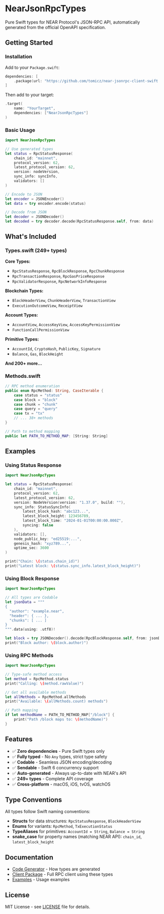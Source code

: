 # NearJsonRpcTypes

Pure Swift types for NEAR Protocol's JSON-RPC API, automatically generated from the official OpenAPI specification.

## Getting Started

### Installation

Add to your `Package.swift`:

```swift
dependencies: [
    .package(url: "https://github.com/tomicz/near-jsonrpc-client-swift.git", from: "1.0.0")
]
```

Then add to your target:

```swift
.target(
    name: "YourTarget",
    dependencies: ["NearJsonRpcTypes"]
)
```

### Basic Usage

```swift
import NearJsonRpcTypes

// Use generated types
let status = RpcStatusResponse(
    chain_id: "mainnet",
    protocol_version: 62,
    latest_protocol_version: 62,
    version: nodeVersion,
    sync_info: syncInfo,
    validators: []
)

// Encode to JSON
let encoder = JSONEncoder()
let data = try encoder.encode(status)

// Decode from JSON
let decoder = JSONDecoder()
let decoded = try decoder.decode(RpcStatusResponse.self, from: data)
```

## What's Included

### Types.swift (249+ types)

**Core Types:**

- `RpcStatusResponse`, `RpcBlockResponse`, `RpcChunkResponse`
- `RpcTransactionResponse`, `RpcGasPriceResponse`
- `RpcValidatorResponse`, `RpcNetworkInfoResponse`

**Blockchain Types:**

- `BlockHeaderView`, `ChunkHeaderView`, `TransactionView`
- `ExecutionOutcomeView`, `ReceiptView`

**Account Types:**

- `AccountView`, `AccessKeyView`, `AccessKeyPermissionView`
- `FunctionCallPermissionView`

**Primitive Types:**

- `AccountId`, `CryptoHash`, `PublicKey`, `Signature`
- `Balance`, `Gas`, `BlockHeight`

**And 200+ more...**

### Methods.swift

```swift
// RPC method enumeration
public enum RpcMethod: String, CaseIterable {
    case status = "status"
    case block = "block"
    case chunk = "chunk"
    case query = "query"
    case tx = "tx"
    // ... 38+ methods
}

// Path to method mapping
public let PATH_TO_METHOD_MAP: [String: String]
```

## Examples

### Using Status Response

```swift
import NearJsonRpcTypes

let status = RpcStatusResponse(
    chain_id: "mainnet",
    protocol_version: 62,
    latest_protocol_version: 62,
    version: NodeVersion(version: "1.37.0", build: ""),
    sync_info: StatusSyncInfo(
        latest_block_hash: "abc123...",
        latest_block_height: 123456789,
        latest_block_time: "2024-01-01T00:00:00.000Z",
        syncing: false
    ),
    validators: [],
    node_public_key: "ed25519:...",
    genesis_hash: "xyz789...",
    uptime_sec: 3600
)

print("Chain: \(status.chain_id)")
print("Latest block: \(status.sync_info.latest_block_height)")
```

### Using Block Response

```swift
import NearJsonRpcTypes

// All types are Codable
let jsonData = """
{
  "author": "example.near",
  "header": { ... },
  "chunks": [ ... ]
}
""".data(using: .utf8)!

let block = try JSONDecoder().decode(RpcBlockResponse.self, from: jsonData)
print("Block author: \(block.author)")
```

### Using RPC Methods

```swift
import NearJsonRpcTypes

// Type-safe method access
let method = RpcMethod.status
print("Calling: \(method.rawValue)")

// Get all available methods
let allMethods = RpcMethod.allMethods
print("Available: \(allMethods.count) methods")

// Path mapping
if let methodName = PATH_TO_METHOD_MAP["/block"] {
    print("Path /block maps to: \(methodName)")
}
```

## Features

- ✅ **Zero dependencies** - Pure Swift types only
- ✅ **Fully typed** - No `Any` types, strict type safety
- ✅ **Codable** - Seamless JSON encoding/decoding
- ✅ **Sendable** - Swift 6 concurrency support
- ✅ **Auto-generated** - Always up-to-date with NEAR's API
- ✅ **249+ types** - Complete API coverage
- ✅ **Cross-platform** - macOS, iOS, tvOS, watchOS

## Type Conventions

All types follow Swift naming conventions:

- **Structs** for data structures: `RpcStatusResponse`, `BlockHeaderView`
- **Enums** for variants: `RpcMethod`, `TxExecutionStatus`
- **TypeAliases** for primitives: `AccountId = String`, `Balance = String`
- **snake_case** for property names (matching NEAR API): `chain_id`, `latest_block_height`

## Documentation

- [Code Generator](../../Tools/CodeGenerator/) - How types are generated
- [Client Package](../NearJsonRpcClient/) - Full RPC client using these types
- [Examples](../../Examples/) - Usage examples

## License

MIT License - see [LICENSE](../../LICENSE) file for details.
